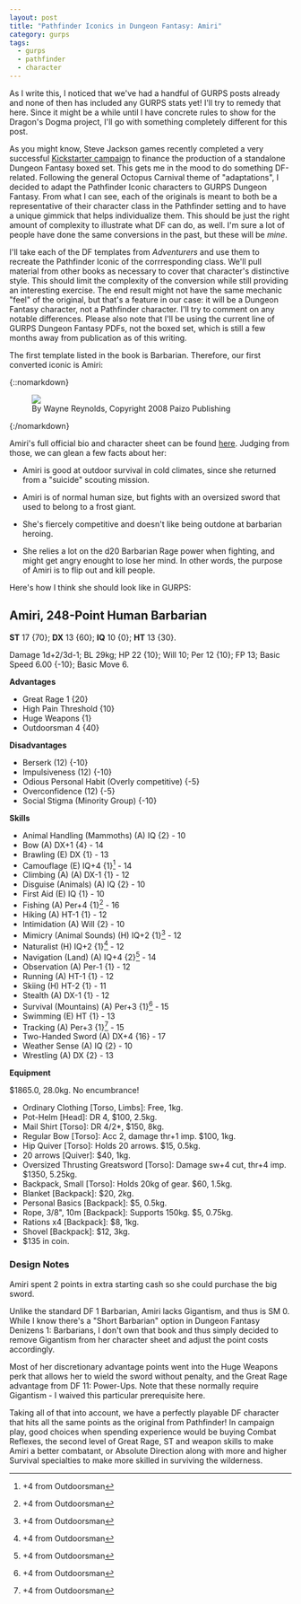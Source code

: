 ```yaml
---
layout: post
title: "Pathfinder Iconics in Dungeon Fantasy: Amiri"
category: gurps
tags:
  - gurps
  - pathfinder
  - character
---
```


As I write this, I noticed that we've had a handful of GURPS posts already and
none of then has included any GURPS stats yet! I'll try to remedy that
here. Since it might be a while until I have concrete rules to show for the
Dragon's Dogma project, I'll go with something completely different for this
post.

As you might know, Steve Jackson games recently completed a very
successful [Kickstarter campaign][df-kickstarter] to finance the production of a
standalone Dungeon Fantasy boxed set. This gets me in the mood to do something
DF-related. Following the general Octopus Carnival theme of "adaptations", I
decided to adapt the Pathfinder Iconic characters to GURPS Dungeon Fantasy. From
what I can see, each of the originals is meant to both be a representative of
their character class in the Pathfinder setting and to have a unique gimmick
that helps individualize them. This should be just the right amount of
complexity to illustrate what DF can do, as well. I'm sure a lot of people have
done the same conversions in the past, but these will be _mine_.

I'll take each of the DF templates from _Adventurers_ and use them to recreate
the Pathfinder Iconic of the corrresponding class. We'll pull material from
other books as necessary to cover that character's distinctive style. This
should limit the complexity of the conversion while still providing an
interesting exercise. The end result might not have the same mechanic "feel" of
the original, but that's a feature in our case: it will be a Dungeon Fantasy
character, not a Pathfinder character. I'll try to comment on any notable
differences. Please also note that I'll be using the current line of GURPS
Dungeon Fantasy PDFs, not the boxed set, which is still a few months away from
publication as of this writing.

The first template listed in the book is Barbarian. Therefore, our first
converted iconic is Amiri:

{::nomarkdown}
<figure>
  <img src="{{ "/assets/Amiri-small.jpg" | absolute_url }}"/>
  <figcaption>By Wayne Reynolds, Copyright 2008 Paizo Publishing</figcaption>
</figure>
{:/nomarkdown}

Amiri's full official bio and character sheet can be
found [here][amiri-bio]. Judging from those, we can glean a few facts about her:

* Amiri is good at outdoor survival in cold climates, since she returned from a
  "suicide" scouting mission.

* Amiri is of normal human size, but fights with an oversized sword that used to
  belong to a frost giant.

* She's fiercely competitive and doesn't like being outdone at barbarian
  heroing.

* She relies a lot on the d20 Barbarian Rage power when fighting, and might get
  angry enought to lose her mind. In other words, the purpose of Amiri is to
  flip out and kill people.

Here's how I think she should look like in GURPS:

## Amiri, 248-Point Human Barbarian

**ST** 17 {70}; **DX** 13 {60}; **IQ** 10 {0}; **HT** 13 {30}.

Damage 1d+2/3d-1; BL 29kg; HP 22 {10}; Will 10; Per 12 {10}; FP 13; Basic Speed
6.00 {-10}; Basic Move 6.

**Advantages**

- Great Rage 1 {20}
- High Pain Threshold {10}
- Huge Weapons {1}
- Outdoorsman 4 {40}

**Disadvantages**

- Berserk (12) {-10}
- Impulsiveness (12) {-10}
- Odious Personal Habit (Overly competitive) {-5}
- Overconfidence (12) {-5}
- Social Stigma (Minority Group) {-10}

**Skills**

- Animal Handling (Mammoths) (A) IQ {2} - 10
- Bow (A) DX+1 {4} - 14
- Brawling (E) DX {1} - 13
- Camouflage (E) IQ+4 {1}[^1] - 14
- Climbing (A) (A) DX-1 {1} - 12
- Disguise (Animals) (A) IQ {2} - 10
- First Aid (E) IQ {1} - 10
- Fishing (A) Per+4 {1}[^1] - 16
- Hiking (A) HT-1 {1} - 12
- Intimidation (A) Will {2} - 10
- Mimicry (Animal Sounds) (H) IQ+2 {1}[^1] - 12
- Naturalist (H) IQ+2 {1}[^1] - 12
- Navigation (Land) (A) IQ+4 {2}[^1] - 14
- Observation (A) Per-1 {1} - 12
- Running (A) HT-1 {1} - 12
- Skiing (H) HT-2 {1} - 11
- Stealth (A) DX-1 {1} - 12
- Survival (Mountains) (A) Per+3 {1}[^1] - 15
- Swimming (E) HT {1} - 13
- Tracking (A) Per+3 {1}[^1] - 15
- Two-Handed Sword (A) DX+4 {16} - 17
- Weather Sense (A) IQ {2} - 10
- Wrestling (A) DX {2} - 13

**Equipment**

$1865.0, 28.0kg. No encumbrance!

- Ordinary Clothing [Torso, Limbs]: Free, 1kg.
- Pot-Helm [Head]: DR 4, $100, 2.5kg.
- Mail Shirt [Torso]: DR 4/2*, $150, 8kg.
- Regular Bow [Torso]: Acc 2, damage thr+1 imp. $100, 1kg.
- Hip Quiver [Torso]: Holds 20 arrows. $15, 0.5kg.
- 20 arrows [Quiver]: $40, 1kg.
- Oversized Thrusting Greatsword [Torso]: Damage sw+4 cut, thr+4 imp. $1350,
  5.25kg.
- Backpack, Small [Torso]: Holds 20kg of gear. $60, 1.5kg.
- Blanket [Backpack]: $20, 2kg.
- Personal Basics [Backpack]: $5, 0.5kg.
- Rope, 3/8", 10m [Backpack]: Supports 150kg. $5, 0.75kg.
- Rations x4 [Backpack]: $8, 1kg.
- Shovel [Backpack]: $12, 3kg.
- $135 in coin.


### Design Notes

Amiri spent 2 points in extra starting cash so she could purchase the big
sword.

Unlike the standard DF 1 Barbarian, Amiri lacks Gigantism, and thus is
SM 0. While I know there's a "Short Barbarian" option in Dungeon Fantasy
Denizens 1: Barbarians, I don't own that book and thus simply decided to remove
Gigantism from her character sheet and adjust the point costs accordingly.

Most of her discretionary advantage points went into the Huge Weapons perk that
allows her to wield the sword without penalty, and the Great Rage advantage from
DF 11: Power-Ups. Note that these normally require Gigantism - I waived this
particular prerequisite here.

Taking all of that into account, we have a perfectly playable DF character that
hits all the same points as the original from Pathfinder! In campaign play, good
choices when spending experience would be buying Combat Reflexes, the second
level of Great Rage, ST and weapon skills to make Amiri a better combatant, or
Absolute Direction along with more and higher Survival specialties to make more
skilled in surviving the wilderness.


[^1]: +4 from Outdoorsman

[df-kickstarter]:https://www.kickstarter.com/projects/847271320/dungeon-fantasy-roleplaying-game-powered-by-gurps
[amiri-bio]: http://paizo.com/pathfinderRPG/prd/npcCodex/iconic/amiri.html
